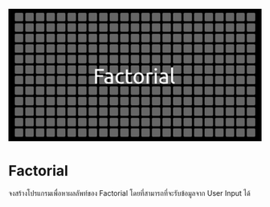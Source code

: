 ![Factorial](./src/og.png)

# Factorial
จงสร้างโปรแกรมเพื่อหาผลลัพท์ของ Factorial โดยที่สามารถที่จะรับข้อมูลจาก User Input ได้
